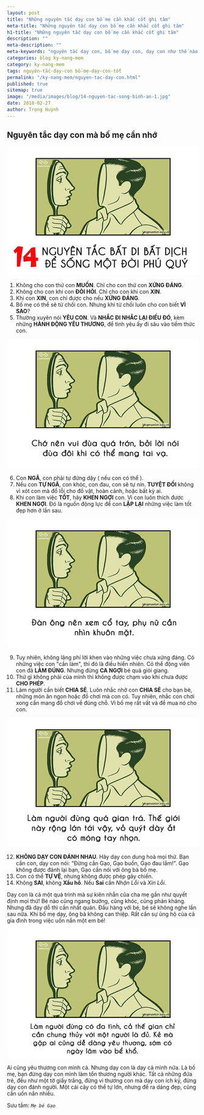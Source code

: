 ```yaml
---
layout: post
title: "Những nguyên tắc dạy con bố mẹ cần khắc cốt ghi tâm"
meta-title: "Những nguyên tắc dạy con bố mẹ cần khắc cốt ghi tâm"
h1-title: "Những nguyên tắc dạy con bố mẹ cần khắc cốt ghi tâm"
description: ""
meta-description: ""
meta-keywords: "nguyên tắc dạy con, bố mẹ dạy con, dạy con như thế nào là tốt"
categories: blog ky-nang-mem
category: ky-nang-mem
tags: nguyên-tắc-dạy-con bố-mẹ-dạy-con-tốt
permalink: "/ky-nang-mem/nguyen-tac-day-con.html"
published: true
sitemap: true
image: "/media/images/blog/14-nguyen-tac-song-binh-an-1.jpg"
date: 2018-02-27
author: Trọng Huỳnh
---
```


## Nguyên tắc dạy con mà bố mẹ cần nhớ

<img  src="/media/images/blog/14-nguyen-tac-song-binh-an-1.jpg" alt="nguyên tắc dạy con" class="image_fade responsive-img lazy">

1. Không cho con thứ con **MUỐN**. Chỉ cho con thứ con **XỨNG ĐÁNG**.
2. Không cho con khi con **ĐÒI HỎI**. Chỉ cho con khi con **XIN**.
3. Khi con **XIN**, con chỉ được cho nếu **XỨNG ĐÁNG**.
4. Bố mẹ có thể sẽ từ chối con. Nhưng khi từ chối luôn cho con biết **VÌ SAO**?
5. Thường xuyên nói **YÊU CON**. Và **NHẮC ĐI NHẮC LẠI ĐIỀU ĐÓ**, kèm những **HÀNH ĐỘNG YÊU THƯƠNG**, để tình yêu ấy đi sâu vào tiềm thức con.

<img  src="/media/images/blog/14-nguyen-tac-song-binh-an-2.jpg" alt="nguyên tắc dạy con" class="image_fade responsive-img lazy">

6. Con **NGÃ**, con phải tự đứng dậy ( nếu con có thể ).
7. Nếu con **TỰ NGÃ**, con khóc, con đau, con sẽ tự nín. **TUYỆT ĐỐI** không vì xót con mà đổ lỗi cho đồ vật, hoàn cảnh, hoặc bất kỳ ai.
8. Khi con làm việc **TỐT**, hãy **KHEN NGỢI** con. Vì con luôn thích được **KHEN NGỢI**. Đó là nguồn động lực để con **LẶP LẠI** những việc làm tốt đẹp hơn ở lần sau.

<img  src="/media/images/blog/14-nguyen-tac-song-binh-an-3.jpg" alt="nguyên tắc dạy con" class="image_fade responsive-img lazy">

9. Tuy nhiên, không lãng phí lời khen vào những việc chưa xứng đáng. Có những việc con "cần làm", thì đó là điều hiển nhiên. Có thể động viên con đã **LÀM ĐÚNG**. Nhưng đừng **CA NGỢI** bé quá giỏi giang.
10. Thứ gì không phải của mình thì không được chạm vào khi chưa được **CHO PHÉP**.
11. Làm người cần biết **CHIA SẺ**. Luôn nhắc nhở con **CHIA SẺ** cho bạn bè, những món ăn ngon hoặc đồ chơi mà con có. Tuy nhiên, nhắc con chơi xong cần mang đồ chơi về đúng chỗ. Vì bố mẹ rất vất vả để mua nó cho con.

<img  src="/media/images/blog/14-nguyen-tac-song-binh-an-4.jpg" alt="nguyên tắc dạy con" class="image_fade responsive-img lazy">

12. **KHÔNG DẠY CON ĐÁNH NHAU**. Hãy dạy con dung hoà mọi thứ. Bạn cắn con, dạy con nói: "Đừng cắn Gạo, Gạo buồn, Gạo đau lắm!". Gạo không được đánh lại bạn, Gạo cần nói với ông bà bố mẹ.
13. Con có thể **TỰ VỆ**, nhưng không được phép gây chiến.
14. Không **SAI**, không **Xấu hổ**. Nếu **Sai** cần *Nhận Lỗi* và *Xin Lỗi*.

Dạy con là cả một quá trình mà sự kiên nhẫn của cha mẹ gần như quyết định mọi thứ! Bé nào cũng ngang bướng, cũng khóc, cũng phản kháng. Nhưng đã dạy dỗ thì cần nhất quán. Đầu hàng với bé, bé sẽ không nghe lần sau nữa. Khi bố mẹ dạy, ông bà không can thiệp. Rất cần sự ủng hộ của cả gia đình trong việc uốn nắn một em bé!

<img  src="/media/images/blog/14-nguyen-tac-song-binh-an-5.jpg" alt="nguyên tắc dạy con" class="image_fade responsive-img lazy">

Ai cũng yêu thương con mình cả. Nhưng dạy con là dạy cả mình nữa. Là bố mẹ, bạn đừng dạy con mình làm tổn thương người khác. Tất cả những đứa trẻ, đều như một tờ giấy trắng, đừng vì thương con mà dạy con ích kỷ, đừng dạy con đánh người. Một cái cây có thể tự lớn, nhưng để ra dáng đẹp, cũng cần uốn nắn nhiều.

Sưu tầm: *`Mẹ bé Gạo`*